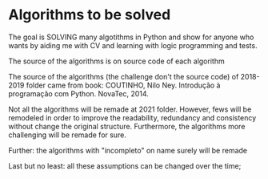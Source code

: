 # Algorithms to be solved
The goal is SOLVING many algotithms in Python and show for anyone who wants by aiding me with CV and learning with logic programming and tests.

The source of the algorithms is on source code of each algorithm

The source of the algorithms (the challenge don't the source code) of 2018-2019 folder came from book: COUTINHO, Nilo Ney. Introdução à programação com Python. NovaTec, 2014.

Not all the algorithms will be remade at 2021 folder. However, fews will be remodeled in order to improve the readability, redundancy and consistency without change the original structure. Furthermore, the algorithms more challenging will be remade for sure.

Further: the algorithms with "incompleto" on name surely will be remade

Last but no least: all these assumptions can be changed over the time;
